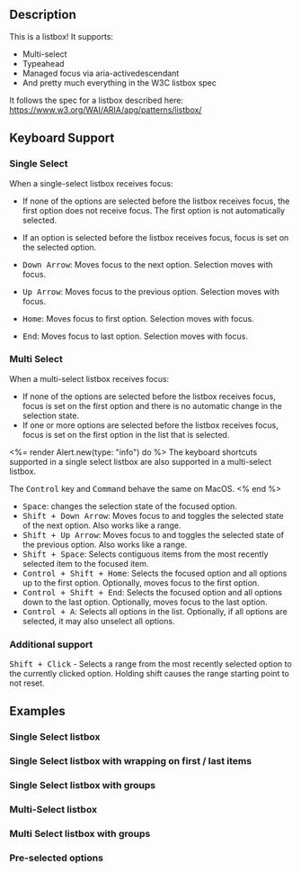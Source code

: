 ---
---

<light-preview preview-mode="shadow-dom">
  <template slot="code">
    <role-listbox style="height: 200px;">
      <role-option value="1">Option 1</role-option>
      <role-option value="2">Option 2</role-option>
      <role-option value="3">Option 3</role-option>
      <role-option value="4">Option 4</role-option>
      <role-option value="5">Option 5</role-option>
      <role-option value="6">Option 6</role-option>
      <role-option value="7">Option 7</role-option>
      <role-option value="8">Option 8</role-option>
      <role-option value="9">Option 9</role-option>
      <role-option value="10">Option 10</role-option>
      <role-option value="Flamingo">Flamingo</role-option>
    </role-listbox>
  </template>
</light-preview>

## Description

This is a listbox! It supports:

- Multi-select
- Typeahead
- Managed focus via aria-activedescendant
- And pretty much everything in the W3C listbox spec

It follows the spec for a listbox described here: <https://www.w3.org/WAI/ARIA/apg/patterns/listbox/>

## Keyboard Support

### Single Select

When a single-select listbox receives focus:

- If none of the options are selected before the listbox receives focus, the first option does not receive focus. The first option is not automatically selected.
- If an option is selected before the listbox receives focus, focus is set on the selected option.

- <kbd>Down Arrow</kbd>: Moves focus to the next option. Selection moves with focus.
- <kbd>Up Arrow</kbd>: Moves focus to the previous option. Selection moves with focus.
- <kbd>Home</kbd>: Moves focus to first option. Selection moves with focus.
- <kbd>End</kbd>: Moves focus to last option. Selection moves with focus.

### Multi Select

When a multi-select listbox receives focus:

- If none of the options are selected before the listbox receives focus, focus is set on the first option and there is no automatic change in the selection state.
- If one or more options are selected before the listbox receives focus, focus is set on the first option in the list that is selected.

<%= render Alert.new(type: "info") do %>
  The keyboard shortcuts supported in a single select listbox are also supported in a multi-select listbox.

  The <kbd>Control</kbd> key and <kbd>Command</kbd> behave the same on MacOS.
<% end %>

- <kbd>Space</kbd>: changes the selection state of the focused option.
- <kbd>Shift + Down Arrow</kbd>: Moves focus to and toggles the selected state of the next option. Also works like a range.
- <kbd>Shift + Up Arrow</kbd>: Moves focus to and toggles the selected state of the previous option. Also works like a range.
- <kbd>Shift + Space</kbd>: Selects contiguous items from the most recently selected item to the focused item.
- <kbd>Control + Shift + Home</kbd>: Selects the focused option and all options up to the first option. Optionally, moves focus to the first option.
- <kbd>Control + Shift + End</kbd>: Selects the focused option and all options down to the last option. Optionally, moves focus to the last option.
- <kbd>Control + A</kbd>: Selects all options in the list. Optionally, if all options are selected, it may also unselect all options.

### Additional support

<kbd>Shift + Click</kbd> - Selects a range from the most recently selected option to the currently clicked option. Holding shift causes the range starting point to not reset.

## Examples

### Single Select listbox

<light-preview preview-mode="shadow-dom">
  <template slot="code">
    <role-listbox style="height: 200px;">
      <role-option value="1">Option 1</role-option>
      <role-option value="2">Option 2</role-option>
      <role-option value="3">Option 3</role-option>
      <role-option value="4">Option 4</role-option>
      <role-option value="5">Option 5</role-option>
      <role-option value="6">Option 6</role-option>
      <role-option value="7">Option 7</role-option>
      <role-option value="8">Option 8</role-option>
      <role-option value="9">Option 9</role-option>
      <role-option value="10">Option 10</role-option>
      <role-option value="Flamingo">Flamingo</role-option>
    </role-listbox>
  </template>
</light-preview>


### Single Select listbox with wrapping on first / last items

<light-preview preview-mode="shadow-dom">
  <template slot="code">
    <role-listbox wrap-selection style="height: 200px;">
      <role-option value="1">Option 1</role-option>
      <role-option value="2">Option 2</role-option>
      <role-option value="3">Option 3</role-option>
      <role-option value="4">Option 4</role-option>
      <role-option value="5">Option 5</role-option>
      <role-option value="6">Option 6</role-option>
      <role-option value="7">Option 7</role-option>
      <role-option value="8">Option 8</role-option>
      <role-option value="9">Option 9</role-option>
      <role-option value="10">Option 10</role-option>
      <role-option value="Flamingo">Flamingo</role-option>
    </role-listbox>
  </template>
</light-preview>


### Single Select listbox with groups

<light-preview preview-mode="shadow-dom">
  <template slot="code">
    <role-listbox style="height: 200px;">
      <role-option-group>
        <span slot="label">Land</span>

        <role-option value="dog">Dog</role-option>
        <role-option value="cat">Cat</role-option>
        <role-option value="moose">Moose</role-option>
        <role-option value="goose">Goose</role-option>
        <role-option value="spider_monkey">Spider Monkey</role-option>
      </role-option-group>

      <role-option-group>
        <span slot="label">Water</span>

        <role-option value="rock_lobster">Rock Lobster</role-option>
        <role-option value="snapping_turtle">Snapping Turtle</role-option>
        <role-option value="nessy">Nessy</role-option>
      </role-option-group>

      <role-option-group>
        <span slot="label">Air</span>

        <role-option value="dragon">Dragon</role-option>
        <role-option value="winged_horse">Winged Horse</role-option>
        <role-option value="falcon">Falcon</role-option>
      </role-option-group>
    </role-listbox>
  </template>
</light-preview>

### Multi-Select listbox

<light-preview preview-mode="shadow-dom">
  <template slot="code">
    <role-listbox multiple style="height: 200px;">
      <role-option value="1">Option 1</role-option>
      <role-option value="2">Option 2</role-option>
      <role-option value="3">Option 3</role-option>
      <role-option value="4">Option 4</role-option>
      <role-option value="5">Option 5</role-option>
      <role-option value="6">Option 6</role-option>
      <role-option value="7">Option 7</role-option>
      <role-option value="8">Option 8</role-option>
      <role-option value="9">Option 9</role-option>
      <role-option value="10">Option 10</role-option>
    </role-listbox>
  </template>
</light-preview>

### Multi Select listbox with groups

<light-preview preview-mode="shadow-dom">
  <template slot="code">
    <role-listbox multiple style="height: 200px;">
      <role-option-group>
        <span slot="label">Land</span>

        <role-option value="dog">Dog</role-option>
        <role-option value="cat">Cat</role-option>
        <role-option value="moose">Moose</role-option>
        <role-option value="goose">Goose</role-option>
        <role-option value="spider_monkey">Spider Monkey</role-option>
      </role-option-group>

      <role-option-group>
        <span slot="label">Water</span>

        <role-option value="rock_lobster">Rock Lobster</role-option>
        <role-option value="snapping_turtle">Snapping Turtle</role-option>
        <role-option value="nessy">Nessy</role-option>
      </role-option-group>

      <role-option-group>
        <span slot="label">Air</span>

        <role-option value="dragon">Dragon</role-option>
        <role-option value="winged_horse">Winged Horse</role-option>
        <role-option value="falcon">Falcon</role-option>
      </role-option-group>
    </role-listbox>
  </template>
</light-preview>

### Pre-selected options

<light-preview preview-mode="shadow-dom">
  <template slot="code">
    <role-listbox multiple style="height: 200px;">
        <span slot="label">Land</span>
        <role-option selected value="dog">Dog</role-option>
        <role-option selected value="cat">Cat</role-option>
        <role-option selected value="moose">Moose</role-option>
        <role-option selected value="goose">Goose</role-option>
        <role-option value="spider_monkey">Spider Monkey</role-option>
        <role-option value="rock_lobster">Rock Lobster</role-option>
        <role-option value="snapping_turtle">Snapping Turtle</role-option>
        <role-option value="nessy">Nessy</role-option>
        <role-option value="dragon">Dragon</role-option>
        <role-option value="winged_horse">Winged Horse</role-option>
        <role-option value="falcon">Falcon</role-option>
    </role-listbox>
  </template>
</light-preview>
